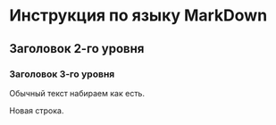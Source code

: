 # Инструкция по языку MarkDown

## Заголовок 2-го уровня

### Заголовок 3-го уровня

Обычный текст набираем как есть.

Новая строка.